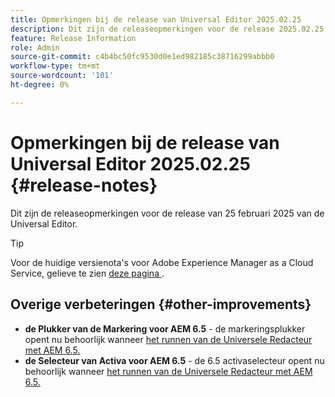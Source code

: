 ```yaml
---
title: Opmerkingen bij de release van Universal Editor 2025.02.25
description: Dit zijn de releaseopmerkingen voor de release 2025.02.25 van de Universal Editor.
feature: Release Information
role: Admin
source-git-commit: c4b4bc50fc9530d0e1ed982185c38716299abbb0
workflow-type: tm+mt
source-wordcount: '101'
ht-degree: 0%

---
```



# Opmerkingen bij de release van Universal Editor 2025.02.25 {#release-notes}

Dit zijn de releaseopmerkingen voor de release van 25 februari 2025 van de Universal Editor.

>[!TIP]
>
>Voor de huidige versienota&#39;s voor Adobe Experience Manager as a Cloud Service, gelieve te zien [&#x200B; deze pagina &#x200B;](/help/release-notes/release-notes-cloud/release-notes-current.md).

## Overige verbeteringen {#other-improvements}

* **de Plukker van de Markering voor AEM 6.5** - de markeringsplukker opent nu behoorlijk wanneer [&#x200B; het runnen van de Universele Redacteur met AEM 6.5.](https://experienceleague.adobe.com/nl/docs/experience-manager-65/content/implementing/developing/headless/universal-editor/introduction)
* **de Selecteur van Activa voor AEM 6.5** - de 6.5 activaselecteur opent nu behoorlijk wanneer [&#x200B; het runnen van de Universele Redacteur met AEM 6.5.](https://experienceleague.adobe.com/nl/docs/experience-manager-65/content/implementing/developing/headless/universal-editor/introduction)
